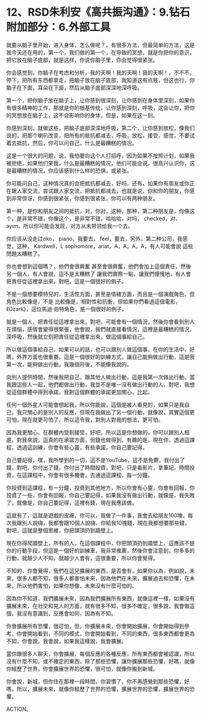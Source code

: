 # 12、RSD朱利安《高共振沟通》：9.钻石附加部分：6.外部工具

就要从脑子里开始，进入身体，怎么做呢？，有很多方法，但最简单的方法，这是我今天还在用的，第一个，我们做的第一个，在导致的冥想，就是你把你的意识，把它放在脑子底部，就是这样，你说你脑子里，你会觉得很紧张。

你会感觉到，你脑子在考虑和分析，我的天啊！我的天啊！我的天啊！，不不不，停下，把所有东西都拿走，把脑子放在脑子底部，我知道这有点贱，但这也行，你脑子在下面，耳朵在下面，然后从脑子底部深深地深呼吸。

第一个，把你脑子放在脑子上，让你感到很深刻，让你感到在身体里深刻，如果你有很多精神的工作，那就是你的根基传统，让你感到深刻，呼吸，这会让你，把你的冥想放在脑子上，这不会影响你的身体，但是，如果在这一刻。

你感到深刻，就做这些，把脑子底部深深地呼吸，第二个，让你感到放松，像我们说的，把那个喇叭改变，把所有的抵抗都减去，呼吸，放松，接受，感觉，不要试着去抵抗，然后，你可以问自己，什么是最糟糕的情况。

这是一个很大的问题，说，我怕要向这个人打招呼，因为如果不按照计划，如果我被拒绝，如果他们笑我，什么是最糟糕的情况，他们可能会说，很高兴认识你，这是最糟糕的情况，你应该感到什么样的恐惧，或紧张。

你可能问自己，这种情况真的会把抵抗都减去，好吗，还有，如果你有朋友或你正在跟人家交流，尝试跟人家交流，把抵抗都减去，也就是说，你和你的朋友，你感到非常惊讶，你感到很紧张，你感到很紧张，你可以有两种朋友。

第一种，是你和朋友之间的抵抗，对，你对，这种，那种，第二种朋友是，你像这个，是非常不错，你像这个，是非常不错，哈哈哈，对吗， checked，对、ayım，所以你可能会发现，对方从未带领给我一个去。

你应该从没走过oko， piano，我要去， feel，要去，另外，第二种公司，我感觉，这种， Kardwell，L sophomore，ariat，A，A，A，A，有人可能會說 這些問題太糟糕了。

你也會想到這個嗎？，他們會很興奮 甚至會很興奮，他們會加上這個責任，然後另一個人，有人會說，這不是太糟糕了 讓我們實際一點，讓我們慢慢地，有人會把責任從這裡拿出來，對吧，這是一個很好的例子。

不是一個想要模特兒的，生活性方面，甚至是情緒方面，而且是一個演戲角色，但角色比較像是，不是 比較像是，相對性和抗衡，但如果你們看過這個電影，《Ozark》，這位馬迪·伯特角色，是一個很好的例子。

就是一個人，把責任從這裡拿出來，對吧，可能會有一個情況，然後你會看到別人在煩惱，感情會變得很緊張，他會說，我們就直接看情況，這裡是最糟糕的情況，深呼吸，然後就立刻把責任從這裡拿出來，做這個事給自己。

所以做這個事給自己，如果可以的話，也可以跟別人做這個事，在你的生活中，好嗎，外界方面也很重要，這是一個很好的訓練方式，讓自己能夠做出行動，這是我第一次，能夠做出行動，我幾個月後，不能像我說的。

向別人提供時間，然後我把自己，跟其他人做出行動，這是我第一次做出行動，當我跟這些人一起，他們都做出行動，我並不是唯一沒有做出行動的人，對吧，我想從這個群體中得到承諾，我對這個群體的承諾更加關心，比起。

任何一個外星人可能會想起我，所以你能說，這個是被人看見的，如果只是我自己，我只關心的是別人的反應，但現在我做出了另一個行動，就像說，其實這個更可怕，現在就更可怕了，所以這令我，對別人對我的想法，更可怕。

因為我更關心，在群體內受到接受，好吧，所以這是你想做的，你可以跟別人相處，對我來說，這真的在承諾方面，但錢也做得到，有趣的是，現在你，透過這課程，透過這訓練，你會有些心靈，有些承諾，你自己要記得。

自己要記得，嘿，我所學到的一切，這不是YouTube，這不是免費，我付出了錢，對吧，你付出了錢，你付出了時間投資，對吧，只是看影片，拿筆記，時間投資，在這課程中，你會有很多機會，去通過這課程，每一分鐘。

你投資到這課程，有一分鐘，投資到其他地方，所以你會有心靈，你會有回報，你投資了一些，你會有回報，你自己要記得，如果我沒有做出行動，就像是，我失敗了，就像是，你自己要記得，這裡有錢，現在我應該做。

這就有了，這就是遊戲的皮膚，你可以，我做了一件事，我會去給朋友100塊，每次我跟別人說嗨，我都會跟10個人說嗨，你給我10塊錢，現在我都想要那些錢，對吧，這就是整個思維，你把頭頂扔到牆壁上。

現在你得爬牆壁上，所有的人，在這個課程中，你把頭頂扔到牆壁上，這應該不是你的行動手段，但這是一個好的訓練車，我非常推薦，然後你會注意到，你多多的行動，就越少人不知，就越少人會有，這很重要，所以你會覺得。

不知的，你會覺得，我們在這兒擴展的東西，是否會有，如果你以為，例如說，未來，很多人都不知，很多人都害怕未來，因為他們在未來，擴展過去和恐懼，在未來，所以他們害怕，如果你想像，未來沒有什麼可怕的。

因為你不知道，我們擴展未來，因為我們擴展所有東西，就像這裡一樣，如果沒有擴展未來，在社交和見人的方面，就有很多不知，很多不確定，很多說，我會做這個，我沒有意識到，反應會如何，因為有不知。

你會擴展所有恐懼，很可怕，但，你擴展未來，你會開始擴展，你會開始得到參考，你會開始看到，不同的模式，你會開始看到，不同的東西，很多東西都會更為不知，你會說，我會說，如果我這樣說，我會擴展。

當你跟很多人聊天，你會擴展，每個反應的各種反應，所有東西都會被認識，所以沒有什麼不知，或不確定的東西，除了那些恐懼，讓你擴展那些恐懼，好嗎，就像你經歷了世界，你會擴展世界的恐懼，很可怕，就像你搬到新城。

你會說，新城，但你住在那裡一段時間，你習慣了，你不再感覺到那些恐懼，好嗎，所以，擴展未來，就像你經歷了世界的恐懼，擴展世界的恐懼，擴展世界的恐懼。

ACTION。